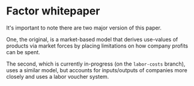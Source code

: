 # Factor whitepaper

It's important to note there are two major version of this paper.

One, the original, is a market-based model that derives use-values of products via market forces by placing limitations on how company profits can be spent.

The second, which is currently in-progress (on the `labor-costs` branch), uses a similar model, but accounts for inputs/outputs of companies more closely and uses a labor voucher system.

